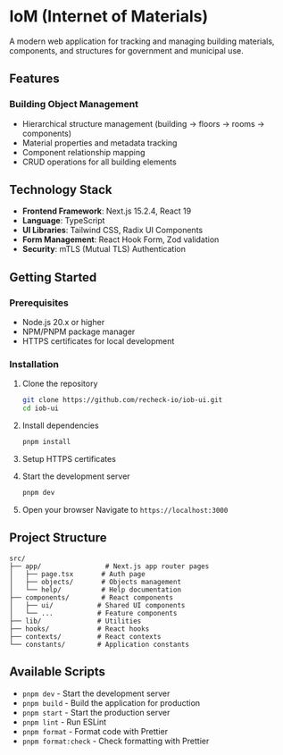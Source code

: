 # IoM (Internet of Materials)

A modern web application for tracking and managing building materials, components, and structures for government and municipal use.

## Features

### Building Object Management

- Hierarchical structure management (building → floors → rooms → components)
- Material properties and metadata tracking
- Component relationship mapping
- CRUD operations for all building elements

## Technology Stack

- **Frontend Framework**: Next.js 15.2.4, React 19
- **Language**: TypeScript
- **UI Libraries**: Tailwind CSS, Radix UI Components
- **Form Management**: React Hook Form, Zod validation
- **Security**: mTLS (Mutual TLS) Authentication

## Getting Started

### Prerequisites

- Node.js 20.x or higher
- NPM/PNPM package manager
- HTTPS certificates for local development

### Installation

1. Clone the repository

   ```bash
   git clone https://github.com/recheck-io/iob-ui.git
   cd iob-ui
   ```

2. Install dependencies

   ```bash
   pnpm install
   ```

3. Setup HTTPS certificates

4. Start the development server

   ```bash
   pnpm dev
   ```

5. Open your browser
   Navigate to `https://localhost:3000`

## Project Structure

```
src/
├── app/                # Next.js app router pages
│   ├── page.tsx       # Auth page
│   ├── objects/       # Objects management
│   └── help/          # Help documentation
├── components/        # React components
│   ├── ui/           # Shared UI components
│   └── ...           # Feature components
├── lib/              # Utilities
├── hooks/            # React hooks
├── contexts/         # React contexts
└── constants/        # Application constants
```

## Available Scripts

- `pnpm dev` - Start the development server
- `pnpm build` - Build the application for production
- `pnpm start` - Start the production server
- `pnpm lint` - Run ESLint
- `pnpm format` - Format code with Prettier
- `pnpm format:check` - Check formatting with Prettier

